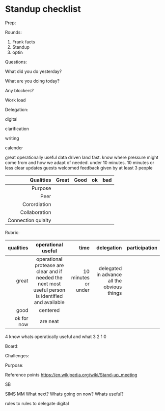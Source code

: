 # Standup checklist
Prep:


Rounds:
  1) Frank facts
  2) Standup
  3) optin 
  
Questions:
  
  What did you do yesterday?
  
  What are you doing today?
  
  Any blockers?
  
  Work load
  
Delegation:
   
   digital
   
   clarification
   
   writing
   
   calender

great
   operationally useful
   data  driven land fast. know where pressure might come from and how we adapt of needed. under 10 minutes. 
   10 minutes or less
   clear updates
   guests welcomed
   feedback given by at least 3 people

|Qualities|Great|Good|ok|bad|
|-----:|-----:|-----:|-----:|-----:|
|Purpose|||||
|Peer|||||
|Corordiation|||||
|Collaboration|||||
|Connection qulaity|||||

Rubric: 

| qualities | operational useful  |time  | delegation|participation|
| -----------: |:-------------:| -----: |-----:| -----:|
| great| operational protease are clear and if needed the next most useful person is identified and available | 10 minutes or under |delegated in advance all the obvious things||
| good | centered      ||||
| ok for now | are neat      ||||

   4 know whats operatically useful and what 
   3
   2
   1
   0 
   
Board:

Challenges:

Purpose:

Reference points
https://en.wikipedia.org/wiki/Stand-up_meeting


SB

SIMS
MM 
What next?
Whats going on now?
Whats useful?

rules to rules to delegate digital
